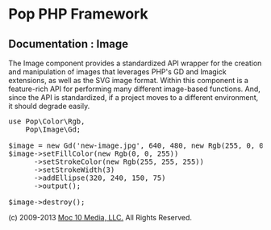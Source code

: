 Pop PHP Framework
=================

Documentation : Image
---------------------

The Image component provides a standardized API wrapper for the creation and manipulation of images that leverages PHP's GD and Imagick extensions, as well as the SVG image format. Within this component is a feature-rich API for performing many different image-based functions. And, since the API is standardized, if a project moves to a different environment, it should degrade easily.

<pre>
use Pop\Color\Rgb,
    Pop\Image\Gd;

$image = new Gd('new-image.jpg', 640, 480, new Rgb(255, 0, 0));
$image->setFillColor(new Rgb(0, 0, 255))
      ->setStrokeColor(new Rgb(255, 255, 255))
      ->setStrokeWidth(3)
      ->addEllipse(320, 240, 150, 75)
      ->output();

$image->destroy();
</pre>

(c) 2009-2013 [Moc 10 Media, LLC.](http://www.moc10media.com) All Rights Reserved.
